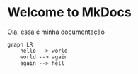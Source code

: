 # Welcome to MkDocs

Ola, essa é minha documentação

```mermaid
graph LR
    hello --> world
    world --> again
    again --> hell
```